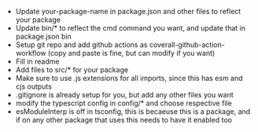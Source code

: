 - Update your-package-name in package.json and other files to reflect your package
- Update bin/* to reflect the cmd command you want, and update that in package.json bin
- Setup git repo and add github actions as coverall-github-action-workflow (copy and paste is fine, but can modify if you want)
- Fill in readme
- Add files to src/* for your package
- Make sure to use .js extensions for all imports, since this has esm and cjs outputs
- .gitignore is already setup for you, but add any other files you want
- modify the typescript config in config/* and choose respective file
- esModuleInterp is off in tsconfig, this is becaeuse this is a package, and if on any other package that uses this needs to have it enabled too
